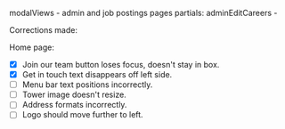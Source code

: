 modalViews - admin and job postings pages
partials:
    adminEditCareers - 

Corrections made:

Home page:
- [x] Join our team button loses focus, doesn't stay in box.
- [x] Get in touch text disappears off left side.
- [ ] Menu bar text positions incorrectly.
- [ ] Tower image doesn't resize.
- [ ] Address formats incorrectly.
- [ ] Logo should move further to left.